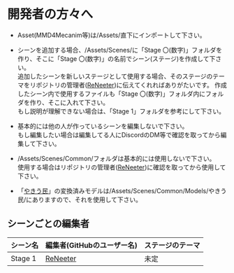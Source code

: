 # 開発者の方々へ
- Asset(MMD4Mecanim等)は/Assets/直下にインポートして下さい。

- シーンを追加する場合、/Assets/Scenes/に「Stage 〇(数字)」フォルダを作り、そこに「Stage 〇(数字)」の名前でシーン(ステージ)を作成して下さい。  
  追加したシーンを新しいステージとして使用する場合、そのステージのテーマをリポジトリの管理者([ReNeeter](https://github.com/ReNeeter))に伝えてくれればありがたいです。
  作成したシーン内で使用するファイルも「Stage 〇(数字)」フォルダ内にフォルダを作り、そこに入れて下さい。  
  もし説明が理解できない場合は、「Stage 1」フォルダを参考にして下さい。

- 基本的には他の人が作っているシーンを編集しないで下さい。  
  もし編集したい場合は編集してる人にDiscordのDM等で確認を取ってから編集して下さい。

- /Assets/Scenes/Common/フォルダは基本的には使用しないで下さい。  
  使用する場合はリポジトリの管理者([ReNeeter](https://github.com/ReNeeter))に確認を取ってから使用して下さい。

- 「[やきう民](https://bowlroll.net/file/67850)」の変換済みモデルは/Assets/Scenes/Common/Models/やきう民/にありますので、それを使用して下さい。

## シーンごとの編集者
| シーン名 | 編集者(GitHubのユーザー名) | ステージのテーマ |
----|----|----
| Stage 1 | [ReNeeter](https://github.com/ReNeeter) | 未定|
